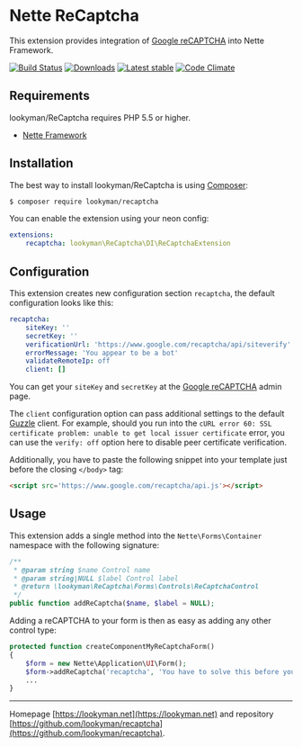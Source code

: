 Nette ReCaptcha
======

This extension provides integration of [Google reCAPTCHA](https://www.google.com/recaptcha/intro/index.html) into Nette Framework.

[![Build Status](https://travis-ci.org/lookyman/recaptcha.svg?branch=master)](https://travis-ci.org/lookyman/recaptcha)
[![Downloads](https://img.shields.io/packagist/dt/lookyman/recaptcha.svg)](https://packagist.org/packages/lookyman/recaptcha)
[![Latest stable](https://img.shields.io/packagist/v/lookyman/recaptcha.svg)](https://packagist.org/packages/lookyman/recaptcha)
[![Code Climate](https://codeclimate.com/github/lookyman/recaptcha/badges/gpa.svg)](https://codeclimate.com/github/lookyman/recaptcha)


Requirements
------

lookyman/ReCaptcha requires PHP 5.5 or higher.

- [Nette Framework](https://github.com/nette/nette)


Installation
------

The best way to install lookyman/ReCaptcha is using [Composer](http://getcomposer.org/):

```sh
$ composer require lookyman/recaptcha
```

You can enable the extension using your neon config:

```yml
extensions:
	recaptcha: lookyman\ReCaptcha\DI\ReCaptchaExtension
```


Configuration
------

This extension creates new configuration section `recaptcha`, the default configuration looks like this:

```yml
recaptcha:
	siteKey: ''
	secretKey: ''
	verificationUrl: 'https://www.google.com/recaptcha/api/siteverify'
	errorMessage: 'You appear to be a bot'
	validateRemoteIp: off
	client: []
```

You can get your `siteKey` and `secretKey` at the [Google reCAPTCHA](https://www.google.com/recaptcha/intro/index.html) admin page.

The `client` configuration option can pass additional settings to the default [Guzzle](http://guzzlephp.org) client. For example, should you run into the `cURL error 60: SSL certificate problem: unable to get local issuer certificate` error, you can use the `verify: off` option here to disable peer certificate verification.

Additionally, you have to paste the following snippet into your template just before the closing `</body>` tag:

```html
<script src='https://www.google.com/recaptcha/api.js'></script>
```


Usage
------

This extension adds a single method into the `Nette\Forms\Container` namespace with the following signature:

```php
/**
 * @param string $name Control name
 * @param string|NULL $label Control label
 * @return \lookyman\ReCaptcha\Forms\Controls\ReCaptchaControl
 */
public function addReCaptcha($name, $label = NULL);
```

Adding a reCAPTCHA to your form is then as easy as adding any other control type:

```php
protected function createComponentMyReCaptchaForm()
{
	$form = new Nette\Application\UI\Form();
	$form->addReCaptcha('recaptcha', 'You have to solve this before you send the form');
	...
}
```


-----

Homepage [https://lookyman.net](https://lookyman.net) and repository [https://github.com/lookyman/recaptcha](https://github.com/lookyman/recaptcha).
